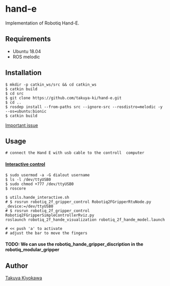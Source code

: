 # hand-e

Implementation of Robotiq Hand-E.

## Requirements

- Ubuntu 18.04
- ROS melodic

## Installation

    $ mkdir -p catkin_ws/src && cd catkin_ws
    $ catkin build
    $ cd src 
    $ git clone https://github.com/takuya-ki/hand-e.git
    $ cd ..
    $ rosdep install --from-paths src --ignore-src --rosdistro=melodic -y --os=ubuntu:bionic
    $ catkin build

[Important issue](https://github.com/ros-industrial/robotiq/issues/159)

## Usage

    # connect the Hand E with usb cable to the controll  computer
   
#### [Interactive control](https://wiki.ros.org/robotiq/Tutorials/Control%20of%20a%202-Finger%20Gripper%20using%20the%20Modbus%20RTU%20protocol%20%28ros%20kinetic%20and%20newer%20releases%29)

    $ sudo usermod -a -G dialout username
    $ ls -l /dev/ttyUSB0
    $ sudo chmod +777 /dev/ttyUSB0
    $ roscore

    $ utils.hande_interactive.sh
    # $ rosrun robotiq_2f_gripper_control Robotiq2FGripperRtuNode.py _device:=/dev/ttyUSB0
    # $ rosrun robotiq_2f_gripper_control Robotiq2FGripperSimpleControllerRviz.py
    roslaunch robotiq_2f_hande_visualization robotiq_2f_hande_model.launch

    # << push 'a' to activate
    # adjust the bar to move the fingers

#### TODO: We can use the robotiq_hande_gripper_discription in the robotiq_modular_gripper

## Author

[Takuya Kiyokawa](https://takuya-ki.github.io/)
